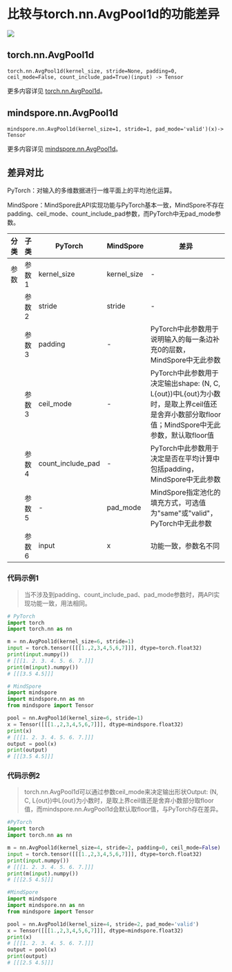 # 比较与torch.nn.AvgPool1d的功能差异

<a href="https://gitee.com/mindspore/docs/blob/master/docs/mindspore/source_zh_cn/note/api_mapping/pytorch_diff/AvgPool1d.md" target="_blank"><img src="https://mindspore-website.obs.cn-north-4.myhuaweicloud.com/website-images/master/resource/_static/logo_source.png"></a>

## torch.nn.AvgPool1d

```text
torch.nn.AvgPool1d(kernel_size, stride=None, padding=0, ceil_mode=False, count_include_pad=True)(input) -> Tensor
```

更多内容详见 [torch.nn.AvgPool1d](https://pytorch.org/docs/1.8.1/generated/torch.nn.AvgPool1d.html)。

## mindspore.nn.AvgPool1d

```text
mindspore.nn.AvgPool1d(kernel_size=1, stride=1, pad_mode='valid')(x)-> Tensor
```

更多内容详见 [mindspore.nn.AvgPool1d](https://www.mindspore.cn/docs/zh-CN/master/api_python/nn/mindspore.nn.AvgPool1d.html)。

## 差异对比

PyTorch：对输入的多维数据进行一维平面上的平均池化运算。

MindSpore：MindSpore此API实现功能与PyTorch基本一致，MindSpore不存在padding、ceil_mode、count_include_pad参数，而PyTorch中无pad_mode参数。

| 分类 | 子类  | PyTorch           | MindSpore   | 差异                                                         |
| ---- | ----- | ----------------- | ----------- | ------------------------------------------------------------ |
| 参数 | 参数1 | kernel_size       | kernel_size | -                                                            |
|      | 参数2 | stride            | stride      | -                                                            |
|      | 参数3 | padding           | -           | PyTorch中此参数用于说明输入的每一条边补充0的层数，MindSpore中无此参数 |
|      | 参数3 | ceil_mode         | -           | PyTorch中此参数用于决定输出shape: (N, C, L{out})中L{out}为小数时，是取上界ceil值还是舍弃小数部分取floor值；MindSpore中无此参数，默认取floor值 |
|      | 参数4 | count_include_pad | -           | PyTorch中此参数用于决定是否在平均计算中包括padding，MindSpore中无此参数 |
|      | 参数5 | -                 | pad_mode    | MindSpore指定池化的填充方式，可选值为"same"或"valid"，PyTorch中无此参数 |
|      | 参数6 | input             | x       | 功能一致，参数名不同                                                            |

### 代码示例1

> 当不涉及到padding、count_include_pad、pad_mode参数时，两API实现功能一致，用法相同。

```python
# PyTorch
import torch
import torch.nn as nn

m = nn.AvgPool1d(kernel_size=6, stride=1)
input = torch.tensor([[[1.,2,3,4,5,6,7]]], dtype=torch.float32)
print(input.numpy())
# [[[1. 2. 3. 4. 5. 6. 7.]]]
print(m(input).numpy())
# [[[3.5 4.5]]]

# MindSpore
import mindspore
import mindspore.nn as nn
from mindspore import Tensor

pool = nn.AvgPool1d(kernel_size=6, stride=1)
x = Tensor([[[1.,2,3,4,5,6,7]]], dtype=mindspore.float32)
print(x)
# [[[1. 2. 3. 4. 5. 6. 7.]]]
output = pool(x)
print(output)
# [[[3.5 4.5]]]
```

### 代码示例2

> torch.nn.AvgPool1d可以通过参数ceil_mode来决定输出形状Output: (N, C, L{out})中L{out}为小数时，是取上界ceil值还是舍弃小数部分取floor值，而mindspore.nn.AvgPool1d会默认取floor值，与PyTorch存在差异。

```python
#PyTorch
import torch
import torch.nn as nn

m = nn.AvgPool1d(kernel_size=4, stride=2, padding=0, ceil_mode=False)
input = torch.tensor([[[1.,2,3,4,5,6,7]]], dtype=torch.float32)
print(input.numpy())
# [[[1. 2. 3. 4. 5. 6. 7.]]]
print(m(input).numpy())
# [[[2.5 4.5]]]

#MindSpore
import mindspore
import mindspore.nn as nn
from mindspore import Tensor

pool = nn.AvgPool1d(kernel_size=4, stride=2, pad_mode='valid')
x = Tensor([[[1.,2,3,4,5,6,7]]], dtype=mindspore.float32)
print(x)
# [[[1. 2. 3. 4. 5. 6. 7.]]]
output = pool(x)
print(output)
# [[[2.5 4.5]]]
```
